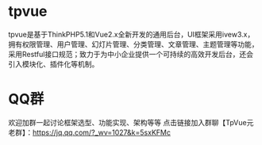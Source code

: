 # tpvue
tpvue是基于ThinkPHP5.1和Vue2.x全新开发的通用后台，UI框架采用ivew3.x，拥有权限管理、用户管理、幻灯片管理、分类管理、文章管理、主题管理等功能，采用Restful接口规范；致力于为中小企业提供一个可持续的高效开发后台，还会引入模块化、插件化等机制。

# QQ群
欢迎加群一起讨论框架选型、功能实现、架构等等
点击链接加入群聊【TpVue元老群】：https://jq.qq.com/?_wv=1027&k=5sxKFMc
